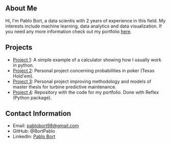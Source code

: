 ## About Me

Hi, I'm Pablo Bort, a data scientis with 2 years of experience in this field. My interests include machine learning, data analytics and data visualization. If you need any more information check out my portfolio [here](https://bortpablo.github.io/).

## Projects

- [Project 1](https://github.com/BortPablo/calculator-test): A simple example of a calculator showing how I usually work in python.
- [Project 2](https://github.com/BortPablo/poker): Personal project concerning probabilities in poker (Texas Hold'em).
- [Project 3](https://github.com/BortPablo/turbine_predictive_maintenance): Personal project improving methodology and models of master thesis for turbine predictive maintenance.
- [Project 4](https://github.com/BortPablo/reflex_portfolio): Repository with the code for my portfolio. Done with Reflex (Python package).

## Contact Information

- Email: pablobort98@gmail.com
- GitHub: @BortPablo
- LinkedIn: [Pablo Bort](https://www.linkedin.com/in/pablo-bort-gomez/)
